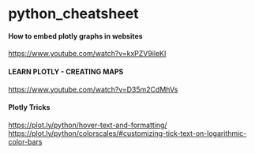 # python_cheatsheet

#### How to embed plotly graphs in websites
https://www.youtube.com/watch?v=kxPZV9ileKI

#### LEARN PLOTLY - CREATING MAPS
https://www.youtube.com/watch?v=D35m2CdMhVs

#### Plotly Tricks
https://plot.ly/python/hover-text-and-formatting/
https://plot.ly/python/colorscales/#customizing-tick-text-on-logarithmic-color-bars

